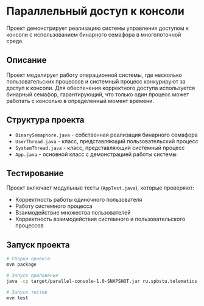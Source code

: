  # Параллельный доступ к консоли

Проект демонстрирует реализацию системы управления доступом к консоли с использованием бинарного семафора в многопоточной среде.

## Описание
Проект моделирует работу операционной системы, где несколько пользовательских процессов и системный процесс конкурируют за доступ к консоли. Для обеспечения корректного доступа используется бинарный семафор, гарантирующий, что только один процесс может работать с консолью в определенный момент времени.

## Структура проекта
- `BinarySemaphore.java` - собственная реализация бинарного семафора
- `UserThread.java` - класс, представляющий пользовательский процесс
- `SystemThread.java` - класс, представляющий системный процесс
- `App.java` - основной класс с демонстрацией работы системы

## Тестирование
Проект включает модульные тесты (`AppTest.java`), которые проверяют:
- Корректность работы одиночного пользователя
- Работу системного процесса
- Взаимодействие множества пользователей
- Корректность взаимодействия системного и пользовательского процессов

## Запуск проекта
```bash
# Сборка проекта
mvn package

# Запуск приложения
java -cp target/parallel-console-1.0-SNAPSHOT.jar ru.spbstu.telematics.java.App

# Запуск тестов
mvn test
```
